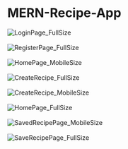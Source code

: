 # MERN-Recipe-App
![LoginPage_FullSize](https://github.com/MosheBens/MERN-Recipe-App/assets/119537876/9f9f4501-b44c-4bd1-b13d-28482918ccac)
<br></br>
![RegisterPage_FullSize](https://github.com/MosheBens/MERN-Recipe-App/assets/119537876/e781a49a-1160-4a4d-8655-418c65e5c2db)
<br></br>
![HomePage_MobileSize](https://github.com/MosheBens/MERN-Recipe-App/assets/119537876/d6d03dac-7905-4ab6-8dc8-3a547bc418ac)
<br></br>
![CreateRecipe_FullSize](https://github.com/MosheBens/MERN-Recipe-App/assets/119537876/c605961e-dae2-4e11-afa4-87591955d9ce)
<br></br>
![CreateRecipe_MobileSize](https://github.com/MosheBens/MERN-Recipe-App/assets/119537876/d6b48d56-3063-4210-b044-c6da3c758287)
<br></br>
![HomePage_FullSize](https://github.com/MosheBens/MERN-Recipe-App/assets/119537876/fa03dc1d-9bb9-4a38-b6d8-c1f818669fa9)
<br></br>
![SavedRecipePage_MobileSize](https://github.com/MosheBens/MERN-Recipe-App/assets/119537876/29cefcbc-ff48-4954-ae40-641153119f63)
<br></br>
![SaveRecipePage_FullSize](https://github.com/MosheBens/MERN-Recipe-App/assets/119537876/efa1c357-d528-40dd-afc2-b98612c27c27)
<br></br>

